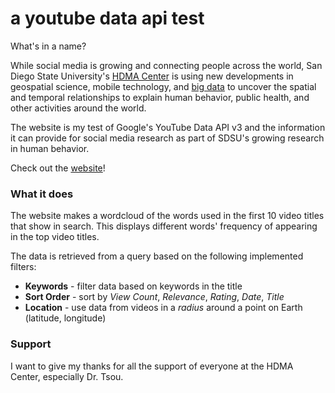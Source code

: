 # a youtube data api test
What's in a name?

While social media is growing and connecting people across the world, San Diego State University's [HDMA Center](https://humandynamics.sdsu.edu/) is using new developments in geospatial science, mobile technology, and [big data](https://en.wikipedia.org/wiki/Big_data) to uncover the spatial and temporal relationships to explain human behavior, public health, and other activities around the world.

The website is my test of Google's YouTube Data API v3 and the information it can provide for social media research as part of SDSU's growing research in human behavior.

Check out the [website](https://mrquo.github.io/sdsu-youtubeapi/)!

### What it does
The website makes a wordcloud of the words used in the first 10 video titles that show in search.
This displays different words' frequency of appearing in the top video titles.

The data is retrieved from a query based on the following implemented filters:
* **Keywords** - filter data based on keywords in the title
* **Sort Order** - sort by *View Count*, *Relevance*, *Rating*, *Date*, *Title*
* **Location** - use data from videos in a *radius* around a point on Earth (latitude, longitude)

### Support
I want to give my thanks for all the support of everyone at the HDMA Center, especially Dr. Tsou.
